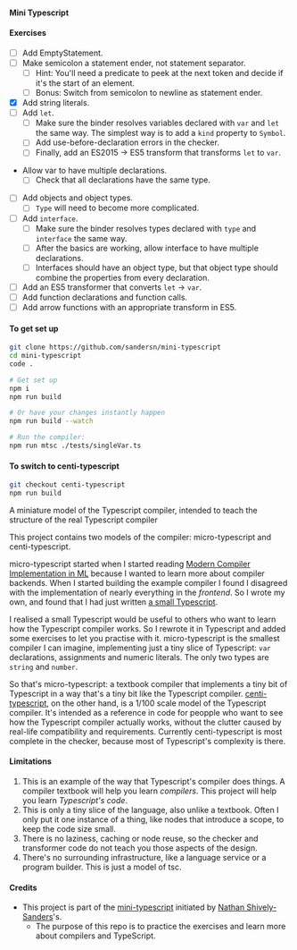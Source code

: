 #### Mini Typescript

#### Exercises

- [ ] Add EmptyStatement.
- [ ] Make semicolon a statement ender, not statement separator.
  - [ ] Hint: You'll need a predicate to peek at the next token and decide if it's the start of an element.
  - [ ] Bonus: Switch from semicolon to newline as statement ender.
- [x] Add string literals.
- [ ] Add `let`.
  - [ ] Make sure the binder resolves variables declared with `var` and `let` the same way. The simplest way is to add a `kind` property to `Symbol`.
  - [ ] Add use-before-declaration errors in the checker.
  - [ ] Finally, add an ES2015 -> ES5 transform that transforms `let` to `var`.
- Allow var to have multiple declarations.
  - [ ] Check that all declarations have the same type.
- [ ] Add objects and object types.
  - [ ] `Type` will need to become more complicated.
- [ ] Add `interface`.
  - [ ] Make sure the binder resolves types declared with `type` and `interface` the same way.
  - [ ] After the basics are working, allow interface to have multiple declarations.
  - [ ] Interfaces should have an object type, but that object type should combine the properties from every declaration.
- [ ] Add an ES5 transformer that converts `let` -> `var`.
- [ ] Add function declarations and function calls.
- [ ] Add arrow functions with an appropriate transform in ES5.

#### To get set up

```sh
git clone https://github.com/sandersn/mini-typescript
cd mini-typescript
code .

# Get set up
npm i
npm run build

# Or have your changes instantly happen
npm run build --watch

# Run the compiler:
npm run mtsc ./tests/singleVar.ts
```

#### To switch to centi-typescript

```sh
git checkout centi-typescript
npm run build
```

A miniature model of the Typescript compiler, intended to teach the structure of the real Typescript compiler

This project contains two models of the compiler: micro-typescript and centi-typescript.

micro-typescript started when I started reading [Modern Compiler Implementation in ML](https://www.cs.princeton.edu/~appel/modern/ml/) because I wanted to learn more about compiler backends. When I started building the example compiler I found I disagreed with the implementation of nearly everything in the _frontend_. So I wrote my own, and found that I had just written [a small Typescript](https://github.com/sandersn/minits).

I realised a small Typescript would be useful to others who want to learn how the Typescript compiler works. So I rewrote it in Typescript and added some exercises to let you practise with it. micro-typescript is the smallest compiler I can imagine, implementing just a tiny slice of Typescript: `var` declarations, assignments and numeric literals. The only two types are `string` and `number`.

So that's micro-typescript: a textbook compiler that implements a tiny bit of Typescript in a way that's a tiny bit like the Typescript compiler. [centi-typescript](https://github.com/sandersn/mini-typescript/tree/centi-typescript), on the other hand, is a 1/100 scale model of the Typescript compiler. It's intended as a reference in code for peopple who want to see how the Typescript compiler actually works, without the clutter caused by real-life compatibility and requirements. Currently centi-typescript is most complete in the checker, because most of Typescript's complexity is there.

#### Limitations

1. This is an example of the way that Typescript's compiler does things. A compiler textbook will help you learn _compilers_. This project will help you learn _Typescript's code_.
2. This is only a tiny slice of the language, also unlike a textbook. Often I only put it one instance of a thing, like nodes that introduce a scope, to keep the code size small.
3. There is no laziness, caching or node reuse, so the checker and transformer code do not teach you those aspects of the design.
4. There's no surrounding infrastructure, like a language service or a program builder. This is just a model of tsc.

#### Credits

- This project is part of the [mini-typescript](https://github.com/sandersn/mini-typescript) initiated by [Nathan Shively-Sanders](https://github.com/sandersn)'s.
  - The purpose of this repo is to practice the exercises and learn more about compilers and TypeScript.
